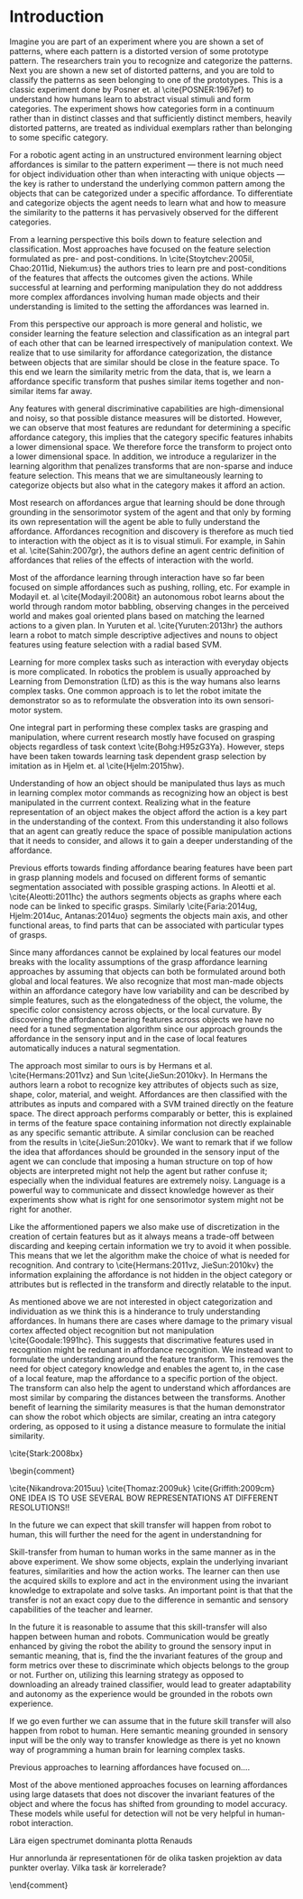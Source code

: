 # Introduction
Imagine you are part of an experiment where you are shown a set of patterns, where each pattern is a distorted version of some prototype pattern. The researchers train you to recognize and categorize the patterns. Next you are shown a new set of distorted patterns, and you are told to classify the patterns as seen belonging to one of the prototypes. This is a classic experiment done by Posner et. al \cite{POSNER:1967ef} to understand how humans learn to abstract visual stimuli and form categories. The experiment shows how categories form in a continuum rather than in distinct classes and that sufficiently distinct members, heavily distorted patterns, are treated as individual exemplars rather than belonging to some specific category. 

For a robotic agent acting in an unstructured environment learning object affordances is similar to the pattern experiment — there is not much need for object individuation other than when interacting with unique objects — the key is rather to understand the underlying common pattern among the objects that can be categorized under a specific affordance. To differentiate and  categorize objects the agent needs to learn what and how to measure the similarity to the patterns it has pervasively observed for the different categories.

From a learning perspective this boils down to feature selection and  classification. Most approaches have focused on the feature selection formulated as pre- and post-conditions. In \cite{Stoytchev:2005il, Chao:2011id, Niekum:us} the authors tries to learn pre and post-conditions of the features that affects the outcomes given the actions. While successful at learning and performing manipulation they do not adddress more complex affordances involving human made objects and their understanding is limited to the setting the affordances was learned in. 

From this perspective our approach is more general and holistic, we consider learning the feature selection and classification as an integral part of each other that can be learned irrespectively of manipulation context. We realize that to use similarity for affordance categorization, the distance between objects that are similar should be close in the feature space. To this end we learn the similarity metric from the data, that is, we learn a affordance specific transform that pushes similar items together and non-similar items far away. 

Any features with general discriminative capabilities are high-dimensional and noisy, so that possible distance measures will be distorted. However, we can observe that most features are redundant for determining a specific affordance category, this implies that the category specific features inhabits a lower dimensional space. We therefore force the transform to project onto a lower dimensional space. In addition, we introduce a regularizer in the learning algorithm that penalizes transforms that are non-sparse and induce feature selection. This means that we are simultaneously learning to categorize objects but also what in the category makes it afford an action.  

Most research on affordances argue that learning should be done through grounding in the sensorimotor system of the agent and that only by forming its own representation will the agent be able to fully understand the affordance. Affordances recognition and discovery is therefore as much tied to interaction with the object as it is to visual stimuli. For example, in Sahin et al. \cite{Sahin:2007gr}, the authors define an agent centric definition of affordances that relies of the effects of interaction with the world. 

Most of the affordance learning through interaction have so far been focused on simple affordances such as pushing, rolling, etc. For example in Modayil et. al \cite{Modayil:2008it} an autonomous robot learns about the world through random motor babbling, observing changes in the perceived world and makes goal oriented plans based on matching the learned actions to a given plan. In Yuruten et al. \cite{Yuruten:2013hr} the authors learn a robot to match simple descriptive adjectives and nouns to object features using feature selection with a radial based SVM.

Learning for more complex tasks such as interaction with everyday objects is more complicated. In robotics the problem is usually approached by Learning from Demonstration (LfD) as this is the way humans also learns complex tasks. One common approach is to let the robot imitate the demonstrator so as to reformulate the obsveration into its own sensori-motor system. 

One integral part in performing these complex tasks are grasping and manipulation, where current research mostly have focused on grasping objects regardless of task context \cite{Bohg:H95zG3Ya}. However, steps have been taken towards learning task dependent grasp selection by imitation as in Hjelm et. al \cite{Hjelm:2015hw}. 

Understanding of how an object should be manipulated thus lays as much in learning complex motor commands as recognizing how an object is best manipulated in the currrent context. Realizing what in the feature representation of an object makes the object afford the action is a key part in the understanding of the context. From this understanding it also follows that an agent can greatly reduce the space of possible manipulation actions that it needs to consider, and allows it to gain a deeper understanding of the affordance.

Previous efforts towards finding affordance bearing features have been part in grasp planning models and focused on different forms of semantic segmentation associated with possible grasping actions. In Aleotti et al. \cite{Aleotti:2011hc} the authors segments objects as graphs where each node can be linked to specific grasps. Similarly \cite{Faria:2014ug, Hjelm:2014uc, Antanas:2014uo} segments the objects main axis, and other functional areas, to find parts that can be associated with particular types of grasps.

Since many affordances cannot be explained by local features our model breaks with the locality assumptions of the grasp affordance learning approaches by assuming that objects can both be formulated around both global and local features. We also recognize that most man-made objects within an affordance category have low variability and can be described by simple features, such as the elongatedness of the object, the volume, the specific color consistency across objects, or the local curvature. By discovering the affordance bearing features across objects we have no need for a tuned segmentation algorithm since our approach grounds the affordance in the sensory input and in the case of local features automatically induces a natural segmentation.

The approach most similar to ours is by Hermans et al. \cite{Hermans:2011vz} and Sun \cite{JieSun:2010kv}. In Hermans the authors learn a robot to recognize key attributes of objects such as size, shape, color, material, and weight. Affordances are then classified with the attributes as inputs and compared with a SVM trained directly on the feature space. The direct approach performs comparably or better, this is explained in terms of the feature space containing information not directly explainable as any specific semantic attribute. A similar conclusion can be reached from the results in  \cite{JieSun:2010kv}. We want to remark that if we follow the idea that affordances should be grounded in the sensory input of the agent we can  conclude that imposing a human structure on top of how objects are interpreted might not help the agent but rather confuse it; especially when the individual features are extremely noisy. Language is a powerful way to communicate and dissect knowledge however as their experiments show what is right for one sensorimotor system might not be right for another. 

Like the afformentioned papers we also make use of discretization in the creation of certain features but as it always means a trade-off between discarding and keeping certain information we try to avoid it when possible. This means that we let the algorithm make the choice of what is needed for recognition.  And contrary to \cite{Hermans:2011vz, JieSun:2010kv} the information explaining the affordance is not hidden in the object category or attributes but is reflected in the transform and directly relatable to the input. 

As mentioned above we are not interested in object categorization and individuation as we think this is a hinderance to truly understanding affordances. In humans there are cases where damage to the primary visual cortex affected object recognition but not manipulation \cite{Goodale:1991hc}. This suggests that discrimative features used in recognition might be redunant in affordance recognition. We instead want to formulate the understanding around the feature transform. This removes the need for object category knowledge and enables the agent to, in the case of a local feature, map the affordance to a specific portion of the object. The transform can also help the agent to understand which affordances are most similar by comparing the distances between the transforms. Another benefit of learning the similarity measures is that the human demonstrator can show the robot which objects are similar, creating an intra category ordering, as opposed to it using a distance measure to formulate the initial similarity. 


\cite{Stark:2008bx}



\begin{comment}

\cite{Nikandrova:2015uu}
\cite{Thomaz:2009uk}
\cite{Griffith:2009cm}
ONE IDEA IS TO USE SEVERAL BOW REPRESENTATIONS AT DIFFERENT RESOLUTIONS!!



In the future we can expect that skill transfer will happen from robot to human, this will further the need for the agent in understandning for 

Skill-transfer from human to human works in the same manner as in the above experiment. We show some objects, explain the underlying invariant features, similarities and how the action works. The learner can then use the acquired skills to explore and act in the environment using the invariant knowledge to extrapolate and solve tasks. An important point is that that the transfer is not an exact copy due to the difference in semantic and sensory capabilities of the teacher and learner. 

In the future it is reasonable to assume that this skill-transfer will also happen between human and robots. Communication would be greatly enhanced by giving the robot the ability to ground the sensory input in semantic meaning, that is, find the the invariant features of the group and form metrics over these to discriminate which objects belongs to the group or not. Further on, utilizing this learning strategy as opposed to downloading an already trained classifier, would lead to greater adaptability and autonomy as the experience would be grounded in the robots own experience. 

If we go even further we can assume that in the future skill transfer will also happen from robot to human. Here semantic meaning grounded in sensory input  will be the only way to transfer knowledge as there is yet no known way of programming a human brain for learning complex tasks. 

Previous approaches to learning affordances have focused on....

Most of the above mentioned approaches focuses on learning affordances using large datasets that does not discover the invariant features of the object and where the focus has shifted from grounding to model accuracy. These models while useful for detection will not be very helpful in human-robot interaction. 




Lära eigen spectrumet dominanta plotta Renauds 

Hur annorlunda är representationen  för de olika tasken projektion av data punkter overlay. 
Vilka task är korrelerade? 

\end{comment}
